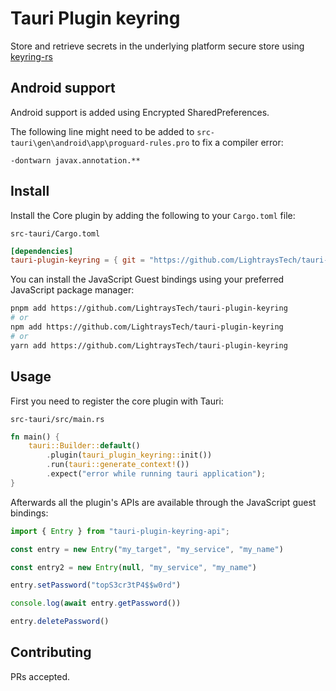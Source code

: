 # Tauri Plugin keyring

Store and retrieve secrets in the underlying platform secure store using [keyring-rs](https://crates.io/crates/keyring)

## Android support

Android support is added using Encrypted SharedPreferences.

The following line might need to be added to ```src-tauri\gen\android\app\proguard-rules.pro``` to fix a compiler error:
```
-dontwarn javax.annotation.**
```

## Install

Install the Core plugin by adding the following to your `Cargo.toml` file:

`src-tauri/Cargo.toml`

```toml
[dependencies]
tauri-plugin-keyring = { git = "https://github.com/LightraysTech/tauri-plugin-keyring" }
```

You can install the JavaScript Guest bindings using your preferred JavaScript package manager:

```sh
pnpm add https://github.com/LightraysTech/tauri-plugin-keyring
# or
npm add https://github.com/LightraysTech/tauri-plugin-keyring
# or
yarn add https://github.com/LightraysTech/tauri-plugin-keyring
```

## Usage

First you need to register the core plugin with Tauri:

`src-tauri/src/main.rs`

```rust
fn main() {
    tauri::Builder::default()
        .plugin(tauri_plugin_keyring::init())
        .run(tauri::generate_context!())
        .expect("error while running tauri application");
}
```

Afterwards all the plugin's APIs are available through the JavaScript guest bindings:

```javascript
import { Entry } from "tauri-plugin-keyring-api";

const entry = new Entry("my_target", "my_service", "my_name")

const entry2 = new Entry(null, "my_service", "my_name")

entry.setPassword("topS3cr3tP4$$w0rd")

console.log(await entry.getPassword())

entry.deletePassword()
```

## Contributing

PRs accepted.